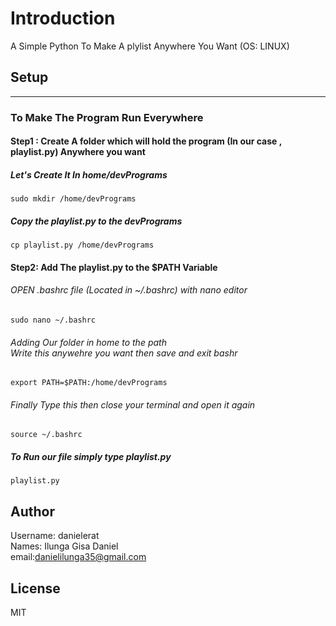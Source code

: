 # Introduction
A Simple Python To Make A plylist Anywhere You Want (OS: LINUX)


## Setup 
------------
### To Make The Program Run Everywhere

#### Step1 : Create A folder which will hold the program (In our case , playlist.py) Anywhere you want 

##### Let's Create It In home/devPrograms
```shell
sudo mkdir /home/devPrograms
```

##### Copy the playlist.py to the devPrograms
```shell
cp playlist.py /home/devPrograms
```

#### Step2: Add The playlist.py to the $PATH Variable
###### OPEN .bashrc file (Located in ~/.bashrc) with nano editor 
```shell
sudo nano ~/.bashrc   
```

###### Adding Our folder in home to the path<br>Write this anywehre you want then save and exit bashr

```shell
export PATH=$PATH:/home/devPrograms
```
###### Finally Type this then close your terminal and open it again 
```shell
source ~/.bashrc
```

##### To Run our file simply type playlist.py
```shell
playlist.py
```


## Author
Username: danielerat</br>
Names: Ilunga Gisa Daniel</br>
email:danielilunga35@gmail.com

## License
MIT
